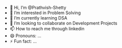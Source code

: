 - 👋 Hi, I’m @Prathvish-Shetty
- 👀 I’m interested in Problem Solving
- 🌱 I’m currently learning DSA
- 💞️ I’m looking to collaborate on Development Projects
- 📫 How to reach me through linkedin
- 😄 Pronouns: ...
- ⚡ Fun fact: ...

<!---
Prathvish-Shetty/Prathvish-Shetty is a ✨ special ✨ repository because its `README.md` (this file) appears on your GitHub profile.
You can click the Preview link to take a look at your changes.
--->
